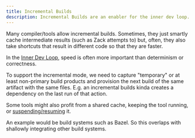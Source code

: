 ```yaml
---
title: Incremental Builds
description: Incremental Builds are an enabler for the inner dev loop.
---
```


Many compiler/tools allow incremental builds. Sometimes, they just smartly 
cache intermediate results (such as Zack attempts to) but, often, they
also take shortcuts that result in different code so that they are faster.

In the [Inner Dev Loop](/zack/concepts/dev_loop.md), speed is often
more important than determinism or correctness.

To support the incremental mode, we need to capture "temporary" or
at least non-primary build products and provision the next
build of the same artifact with the same files. E.g. an incremental
builds kinda creates a dependency on the last run of that action.

Some tools might also profit from a shared cache, keeping the tool running,
or [suspending/resuming](/zack/components/snapshot_resume) it. 

An example would be build systems such as Bazel. So this overlaps
with shallowly integrating other build systems.
